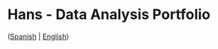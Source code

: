 # Hans - Data Analysis Portfolio 
([Spanish](https://github.com/HansAllTech/Hans_Data_Analysis_Portfolio/blob/main/Proyectos.md#tabla-de-contenido-es--en) | [English](https://github.com/HansAllTech/Hans_Data_Analysis_Portfolio/blob/main/Projects.md#table-of-content-es--en))                              
                                                            
                                                                                                                    
                                                             
                                                                        
                                           
                          
                           
              
       
            
        
   
 
 
 
